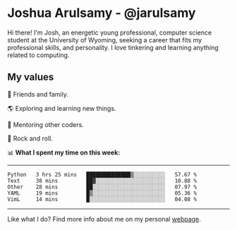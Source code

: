 # Joshua Arulsamy - @jarulsamy

Hi there! I'm Josh, an energetic young professional, computer science student at the University of Wyoming, seeking a career that fits my professional skills, and personality. I love tinkering and learning anything related to computing.

## My values

:yellow_heart: Friends and family.

:earth_americas: Exploring and learning new things.

:book: Mentoring other coders.

:guitar: Rock and roll.

:bar_chart: **What I spent my time on this week:**

------
<!--START_SECTION:waka-->
```text
Python   3 hrs 25 mins   ██████████████▒░░░░░░░░░░   57.67 % 
Text     38 mins         ██▓░░░░░░░░░░░░░░░░░░░░░░   10.88 % 
Other    28 mins         ██░░░░░░░░░░░░░░░░░░░░░░░   07.97 % 
YAML     19 mins         █▒░░░░░░░░░░░░░░░░░░░░░░░   05.36 % 
VimL     14 mins         █░░░░░░░░░░░░░░░░░░░░░░░░   04.08 % 
```
<!--END_SECTION:waka-->
------

Like what I do? Find more info about me on my personal [webpage](https://arulsamy.me).
